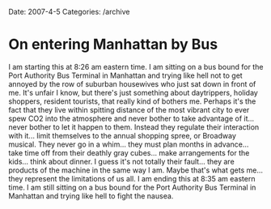 Date: 2007-4-5
Categories: /archive

# On entering Manhattan by Bus

I am starting this at 8:26 am eastern time.  I am sitting on a bus bound for the Port Authority Bus Terminal in Manhattan and trying like hell not to get annoyed by the row of suburban housewives who just sat down in front of me. It's unfair I know, but there's just something about daytrippers, holiday shoppers, resident tourists, that really kind of bothers me.  Perhaps it's the fact that they live within spitting distance of the most vibrant city to ever spew CO2 into the atmosphere and never bother to take advantage of it... never bother to let it happen to them.  Instead they regulate their interaction with it... limit themselves to the annual shopping spree, or Broadway musical.  They never go in a whim... they must plan months in advance... take time off from their deathly gray cubes... make arrangements for the kids... think about dinner.  I guess it's not totally their fault... they are products of the machine in the same way I am.  Maybe that's what gets me... they represent the limitations of us all.  I am ending this at 8:35 am eastern time.  I am still sitting on a bus bound for the Port Authority Bus Terminal in Manhattan and trying like hell to fight the nausea.
